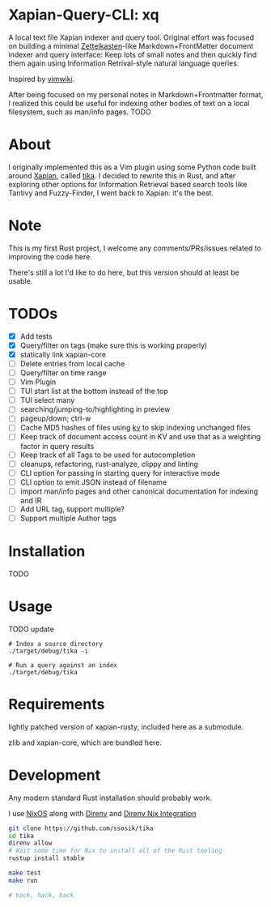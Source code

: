 # Xapian-Query-CLI: xq

A local text file Xapian indexer and query tool. Original effort was focused on
building a minimal
[Zettelkasten](https://zettelkasten.de/posts/overview/#principles)-like
Markdown+FrontMatter document indexer and query interface: Keep lots of small
notes and then quickly find them again using Information Retrival-style natural
language queries.

Inspired by [vimwiki](https://github.com/vimwiki/vimwiki).

After being focused on my personal notes in Markdown+Frontmatter format, I
realized this could be useful for indexing other bodies of text on a local
filesystem, such as man/info pages. TODO

# About

I originally implemented this as a Vim plugin using some Python code built
around [Xapian](https://xapian.org/), called
[tika](https://github.com/ssosik/tika). I decided to rewrite this in Rust, and
after exploring other options for Information Retrieval based search tools like
Tantivy and Fuzzy-Finder, I went back to Xapian: it's the best.

# Note

This is my first Rust project, I welcome any comments/PRs/issues related to
improving the code here.

There's still a lot I'd like to do here, but this version should at least be
usable.

# TODOs

* [x] Add tests
* [x] Query/filter on tags (make sure this is working properly)
* [x] statically link xapian-core
* [ ] Delete entries from local cache
* [ ] Query/filter on time range
* [ ] Vim Plugin
* [ ] TUI start list at the bottom instead of the top
* [ ] TUI select many
* [ ] searching/jumping-to/highlighting in preview
* [ ] pageup/down; ctrl-w
* [ ] Cache MD5 hashes of files using [kv](https://docs.rs/kv/0.22.0/kv/) to
    skip indexing unchanged files
* [ ] Keep track of document access count in KV and use that as a weighting
    factor in query results
* [ ] Keep track of all Tags to be used for autocompletion
* [ ] cleanups, refactoring, rust-analyze, clippy and linting
* [ ] CLI option for passing in starting query for interactive mode
* [ ] CLI option to emit JSON instead of filename
* [ ] import man/info pages and other canonical documentation for indexing and IR
* [ ] Add URL tag, support multiple?
* [ ] Support multiple Author tags

# Installation

TODO

# Usage

TODO update

```
# Index a source directory
./target/debug/tika -i

# Run a query against an index
./target/debug/tika
```

# Requirements

lightly patched version of xapian-rusty, included here as a submodule.

zlib and xapian-core, which are bundled here.

# Development

Any modern standard Rust installation should probably work.

I use [NixOS](https://nixos.org/) along with [Direnv](https://direnv.net/) and [Direnv Nix Integration](https://github.com/direnv/direnv/wiki/Nix)

```bash
git clone https://github.com/ssosik/tika
cd tika
direnv allow
# Wait some time for Nix to install all of the Rust tooling
rustup install stable

make test
make run

# hack, hack, hack
```
